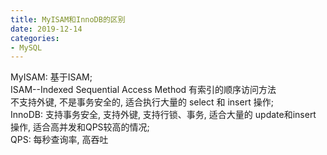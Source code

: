 ```yaml
---
title: MyISAM和InnoDB的区别
date: 2019-12-14
categories:
- MySQL
---
```

MyISAM: 基于ISAM;<br>
ISAM--Indexed Sequential Access Method 有索引的顺序访问方法<br>
不支持外键, 不是事务安全的, 适合执行大量的 select 和 insert 操作;<br>
InnoDB: 支持事务安全, 支持外键, 支持行锁、事务, 适合大量的 update和insert 操作, 适合高并发和QPS较高的情况;<br>
QPS: 每秒查询率, 高吞吐<br>
